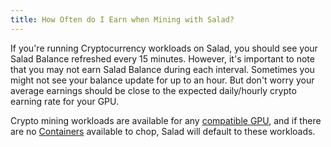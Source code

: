 ```yaml
---
title: How Often do I Earn when Mining with Salad?
---
```


If you're running Cryptocurrency workloads on Salad, you should see your Salad Balance refreshed every 15 minutes.
However, it's important to note that you may not earn Salad Balance during each interval. Sometimes you might not see
your balance update for up to an hour. But don't worry your average earnings should be close to the expected
daily/hourly crypto earning rate for your GPU.

Crypto mining workloads are available for any
[compatible GPU](/docs/FAQ/Compatibility/78-is-my-machine-compatible-with-salad), and if there are no
[Containers](https://www.youtube.com/watch?v=Ts2CrvnaxvY) available to chop, Salad will default to these workloads.

